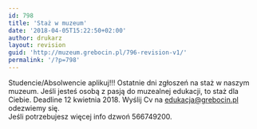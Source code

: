 ```yaml
---
id: 798
title: 'Staż w muzeum'
date: '2018-04-05T15:22:50+02:00'
author: drukarz
layout: revision
guid: 'http://muzeum.grebocin.pl/796-revision-v1/'
permalink: '/?p=798'
---
```


Studencie/Absolwencie aplikuj!!! Ostatnie dni zgłoszeń na staż w naszym muzeum. Jeśli jesteś osobą z pasją do muzealnej edukacji, to staż dla Ciebie. Deadline 12 kwietnia 2018. Wyślij Cv na <edukacja@grebocin.pl> odezwiemy się.  
Jeśli potrzebujesz więcej info dzwoń 566749200.